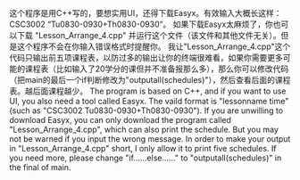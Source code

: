 这个程序是用C++写的，要想实用UI，还得下载Easyx。有效输入大概长这样：CSC3002 “Tu0830-0930+Th0830-0930”。
如果下载Easyx太麻烦了，你也可以下载 "Lesson_Arrange_4.cpp" 并运行这个文件（该文件和其他文件无关）。但是这个程序不会在你输入错误格式时提醒你。
我让"Lesson_Arrange_4.cpp"这个代码只输出前五项课程表，以防过多的输出让你的终端很难看，如果你需要更多可能的课程表（比如输入了20学分的课但并不准备报那么多），那么你可以修改代码（把main的最后一个if判断修改为"outputall(schedules)"），然后查看后面的课程表。越后面课程越少。
The program is based on C++, and if you want to use UI, you also need a tool called Easyx. The vaild format is "lessonname time"(such as "CSC3002 Tu0830-0930+Th0830-0930"). 
If you are unwilling to download Easyx, you can only download the program called "Lesson_Arrange_4.cpp", which can also print the schedule. But you may not be warned if you input the wrong message.
In order to make your output in "Lesson_Arrange_4.cpp" short, I only allow it to print five schedules. If you need more, please change "if......else......" to "outputall(schedules)" in the final of main.
